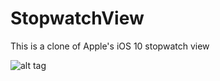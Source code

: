 # StopwatchView

This is a clone of Apple's iOS 10 stopwatch view

![alt tag](https://github.com/LT819/StopwatchView/blob/master/Images/Screen%20Shot%202016-07-11%20at%2010.22.00%20PM.png)
